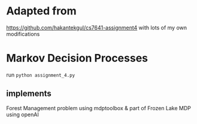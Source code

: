 # Adapted from 
https://github.com/hakantekgul/cs7641-assignment4
with lots of my own modifications

# Markov Decision Processes

run `python assignment_4.py`

## implements
Forest Management problem using mdptoolbox
&
part of Frozen Lake MDP using openAI
